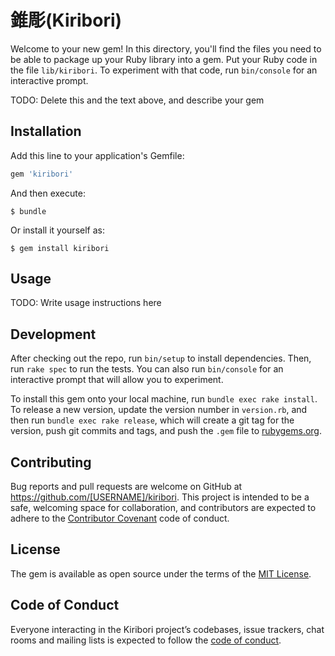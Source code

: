 # 錐彫(Kiribori)

Welcome to your new gem! In this directory, you'll find the files you need to be able to package up your Ruby library into a gem. Put your Ruby code in the file `lib/kiribori`. To experiment with that code, run `bin/console` for an interactive prompt.

TODO: Delete this and the text above, and describe your gem

## Installation

Add this line to your application's Gemfile:

```ruby
gem 'kiribori'
```

And then execute:

    $ bundle

Or install it yourself as:

    $ gem install kiribori

## Usage

TODO: Write usage instructions here

## Development

After checking out the repo, run `bin/setup` to install dependencies. Then, run `rake spec` to run the tests. You can also run `bin/console` for an interactive prompt that will allow you to experiment.

To install this gem onto your local machine, run `bundle exec rake install`. To release a new version, update the version number in `version.rb`, and then run `bundle exec rake release`, which will create a git tag for the version, push git commits and tags, and push the `.gem` file to [rubygems.org](https://rubygems.org).

## Contributing

Bug reports and pull requests are welcome on GitHub at https://github.com/[USERNAME]/kiribori. This project is intended to be a safe, welcoming space for collaboration, and contributors are expected to adhere to the [Contributor Covenant](http://contributor-covenant.org) code of conduct.

## License

The gem is available as open source under the terms of the [MIT License](https://opensource.org/licenses/MIT).

## Code of Conduct

Everyone interacting in the Kiribori project’s codebases, issue trackers, chat rooms and mailing lists is expected to follow the [code of conduct](https://github.com/[USERNAME]/kiribori/blob/master/CODE_OF_CONDUCT.md).

